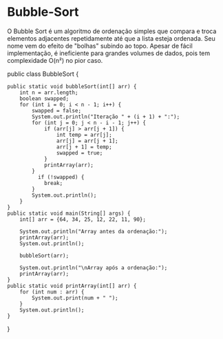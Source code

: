 # Bubble-Sort
O Bubble Sort é um algoritmo de ordenação simples que compara e troca elementos adjacentes repetidamente até que a lista esteja ordenada. Seu nome vem do efeito de "bolhas" subindo ao topo. Apesar de fácil implementação, é ineficiente para grandes volumes de dados, pois tem complexidade O(n²) no pior caso.

public class BubbleSort {

    public static void bubbleSort(int[] arr) {
        int n = arr.length;
        boolean swapped;
        for (int i = 0; i < n - 1; i++) {
            swapped = false;
            System.out.println("Iteração " + (i + 1) + ":");
            for (int j = 0; j < n - i - 1; j++) {
                if (arr[j] > arr[j + 1]) {                  
                    int temp = arr[j];
                    arr[j] = arr[j + 1];
                    arr[j + 1] = temp;
                    swapped = true;
                }
                printArray(arr);
            }
              if (!swapped) {
                break;
            }
            System.out.println();
        }
    }
    public static void main(String[] args) {
        int[] arr = {64, 34, 25, 12, 22, 11, 90};

        System.out.println("Array antes da ordenação:");
        printArray(arr);
        System.out.println();

        bubbleSort(arr);

        System.out.println("\nArray após a ordenação:");
        printArray(arr);
    }
    public static void printArray(int[] arr) {
        for (int num : arr) {
            System.out.print(num + " ");
        }
        System.out.println();
    }
}

